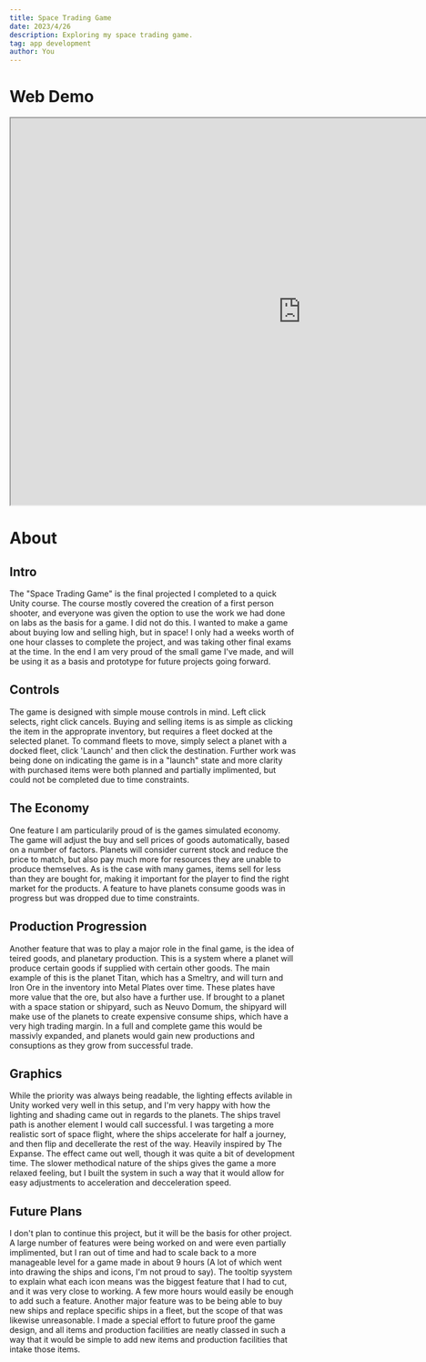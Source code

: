 ```yaml
---
title: Space Trading Game
date: 2023/4/26
description: Exploring my space trading game.
tag: app development
author: You
---
```


# Web Demo

<div style={{align: "center"}}>
<iframe src="https://game-dev-portfolio-pi.vercel.app/apps/space/index.html" style={{align: "center"}} name="Space Trading Game" scrolling="no" frameborder="1" marginheight="px" marginwidth="0px" height="680px" width="1020px"></iframe>
</div>

# About

## Intro
The "Space Trading Game" is the final projected I completed to a quick Unity course. The course mostly covered the creation of a first person shooter, and everyone was given the option to use the work we had done on labs as the basis for a game. I did not do this. I wanted to make a game about buying low and selling high, but in space! I only had a weeks worth of one hour classes to complete the project, and was taking other final exams at the time. In the end I am very proud of the small game I've made, and will be using it as a basis and prototype for future projects going forward.

## Controls
The game is designed with simple mouse controls in mind. Left click selects, right click cancels. Buying and selling items is as simple as clicking the item in the approprate inventory, but requires a fleet docked at the selected planet. To command fleets to move, simply select a planet with a docked fleet, click 'Launch' and then click the destination. Further work was being done on indicating the game is in a "launch" state and more clarity with purchased items were both planned and partially implimented, but could not be completed due to time constraints.

## The Economy
One feature I am particularily proud of is the games simulated economy. The game will adjust the buy and sell prices of goods automatically, based on a number of factors. Planets will consider current stock and reduce the price to match, but also pay much more for resources they are unable to produce themselves. As is the case with many games, items sell for less than they are bought for, making it important for the player to find the right market for the products. A feature to have planets consume goods was in progress but was dropped due to time constraints.

## Production Progression
Another feature that was to play a major role in the final game, is the idea of teired goods, and planetary production. This is a system where a planet will produce certain goods if supplied with certain other goods. The main example of this is the planet Titan, which has a Smeltry, and will turn and Iron Ore in the inventory into Metal Plates over time. These plates have more value that the ore, but also have a further use. If brought to a planet with a space station or shipyard, such as Neuvo Domum, the shipyard will make use of the planets to create expensive consume ships, which have a very high trading margin. In a full and complete game this would be massivly expanded, and planets would gain new productions and consuptions as they grow from successful trade.

## Graphics
While the priority was always being readable, the lighting effects avilable in Unity worked very well in this setup, and I'm very happy with how the lighting and shading came out in regards to the planets. The ships travel path is another element I would call successful. I was targeting a more realistic sort of space flight, where the ships accelerate for half a journey, and then flip and decellerate the rest of the way. Heavily inspired by The Expanse. The effect came out well, though it was quite a bit of development time. The slower methodical nature of the ships gives the game a more relaxed feeling, but I built the system in such a way that it would allow for easy adjustments to acceleration and decceleration speed.

## Future Plans
I don't plan to continue this project, but it will be the basis for other project. A large number of features were being worked on and were even partially implimented, but I ran out of time and had to scale back to a more manageable level for a game made in about 9 hours (A lot of which went into drawing the ships and icons, I'm not proud to say). The tooltip syystem to explain what each icon means was the biggest feature that I had to cut, and it was very close to working. A few more hours would easily be enough to add such a feature. Another major feature was to be being able to buy new ships and replace specific ships in a fleet, but the scope of that was likewise unreasonable. I made a special effort to future proof the game design, and all items and production facilities are neatly classed in such a way that it would be simple to add new items and production facilities that intake those items. 
